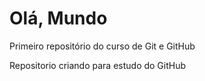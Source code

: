# Olá, Mundo
 Primeiro repositório do curso de Git e GitHub

Repositorio criando para estudo do GitHub